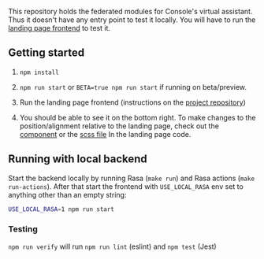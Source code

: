 This repository holds the federated modules for Console's virtual assistant.
Thus it doesn't have any entry point to test it locally. You will have to run
the [landing page frontend](https://github.com/RedHatInsights/landing-page-frontend/) to test it.

## Getting started

1. `npm install`

2. `npm run start` or `BETA=true npm run start` if running on beta/preview.
   
3. Run the landing page frontend (instructions on the [project repository](https://github.com/RedHatInsights/landing-page-frontend/))

4. You should be able to see it on the bottom right. To make changes to the position/alignment relative to the landing page, check out the
   [component](https://github.com/RedHatInsights/landing-page-frontend/blob/master/src/components/app-content-renderer/virtual-assistant.tsx)
   or the [scss file](https://github.com/RedHatInsights/landing-page-frontend/blob/master/src/components/app-content-renderer/virtual-assistant.scss)
   In the landing page code.

## Running with local backend

Start the backend locally by running Rasa (`make run`) and Rasa actions (`make run-actions`). After that start the frontend with `USE_LOCAL_RASA` env set to anything other than an empty string:

```bash
USE_LOCAL_RASA=1 npm run start
```

### Testing

`npm run verify` will run `npm run lint` (eslint) and `npm test` (Jest)
